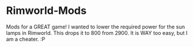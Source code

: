 # Rimworld-Mods
Mods for a GREAT game!
I wanted to lower the required power for the sun lamps in Rimworld. 
This drops it to 800 from 2900. It is WAY too easy, but I am a cheater. :P
